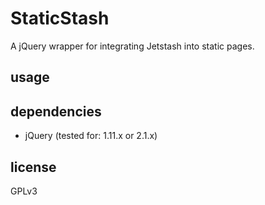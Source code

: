 # StaticStash
A jQuery wrapper for integrating Jetstash into static pages.

## usage



## dependencies

- jQuery (tested for: 1.11.x or 2.1.x)  

## license

GPLv3
